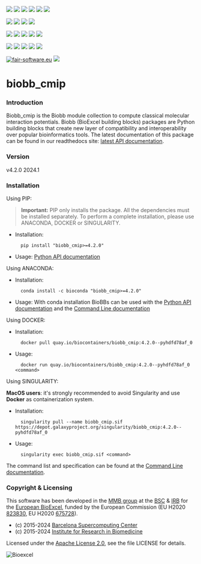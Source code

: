 [![](https://img.shields.io/github/v/tag/bioexcel/biobb_cmip?label=Version)](https://GitHub.com/bioexcel/biobb_cmip/tags/)
[![](https://img.shields.io/pypi/v/biobb-cmip.svg?label=Pypi)](https://pypi.python.org/pypi/biobb-cmip/)
[![](https://img.shields.io/conda/vn/bioconda/biobb_cmip?label=Conda)](https://anaconda.org/bioconda/biobb_cmip)
[![](https://img.shields.io/conda/dn/bioconda/biobb_cmip?label=Conda%20Downloads)](https://anaconda.org/bioconda/biobb_cmip)
[![](https://img.shields.io/badge/Docker-Quay.io-blue)](https://quay.io/repository/biocontainers/biobb_cmip?tab=tags)
[![](https://img.shields.io/badge/Singularity-GalaxyProject-blue)](https://depot.galaxyproject.org/singularity/biobb_cmip:4.2.0--pyhdfd78af_0)

[![](https://img.shields.io/badge/OS-Unix%20%7C%20MacOS-blue)](https://github.com/bioexcel/biobb_cmip)
[![](https://img.shields.io/pypi/pyversions/biobb-cmip.svg?label=Python%20Versions)](https://pypi.org/project/biobb-cmip/)
[![](https://img.shields.io/badge/License-Apache%202.0-blue.svg)](https://opensource.org/licenses/Apache-2.0)
[![](https://img.shields.io/badge/Open%20Source%3f-Yes!-blue)](https://github.com/bioexcel/biobb_cmip)

[![](https://readthedocs.org/projects/biobb-cmip/badge/?version=latest&label=Docs)](https://biobb-cmip.readthedocs.io/en/latest/?badge=latest)
[![](https://img.shields.io/website?down_message=Offline&label=Biobb%20Website&up_message=Online&url=https%3A%2F%2Fmmb.irbbarcelona.org%2Fbiobb%2F)](https://mmb.irbbarcelona.org/biobb/)
[![](https://img.shields.io/badge/Youtube-tutorials-blue?logo=youtube&logoColor=red)](https://www.youtube.com/@BioExcelCoE/search?query=biobb)
[![](https://zenodo.org/badge/DOI/10.1038/s41597-019-0177-4.svg)](https://doi.org/10.1038/s41597-019-0177-4)
[![](https://img.shields.io/endpoint?color=brightgreen&url=https%3A%2F%2Fapi.juleskreuer.eu%2Fcitation-badge.php%3Fshield%26doi%3D10.1038%2Fs41597-019-0177-4)](https://www.nature.com/articles/s41597-019-0177-4#citeas)

[![](https://docs.bioexcel.eu/biobb_cmip/junit/testsbadge.svg)](https://docs.bioexcel.eu/biobb_cmip/junit/report.html)
[![](https://docs.bioexcel.eu/biobb_cmip/coverage/coveragebadge.svg)](https://docs.bioexcel.eu/biobb_cmip/coverage/)
[![](https://docs.bioexcel.eu/biobb_cmip/flake8/flake8badge.svg)](https://docs.bioexcel.eu/biobb_cmip/flake8/)
[![](https://img.shields.io/github/last-commit/bioexcel/biobb_cmip?label=Last%20Commit)](https://github.com/bioexcel/biobb_cmip/commits/master)
[![](https://img.shields.io/github/issues/bioexcel/biobb_cmip.svg?color=brightgreen&label=Issues)](https://GitHub.com/bioexcel/biobb_cmip/issues/)

[![fair-software.eu](https://img.shields.io/badge/fair--software.eu-%E2%97%8F%20%20%E2%97%8F%20%20%E2%97%8F%20%20%E2%97%8F%20%20%E2%97%8F-green)](https://fair-software.eu)
[![](https://www.bestpractices.dev/projects/8847/badge)](https://www.bestpractices.dev/projects/8847)

[](https://bestpractices.coreinfrastructure.org/projects/8847/badge)

[//]: # (The previous line invisible link is for compatibility with the howfairis script https://github.com/fair-software/howfairis-github-action/tree/main wich uses the old bestpractices URL)

# biobb_cmip

### Introduction
Biobb_cmip is the Biobb module collection to compute classical molecular interaction potentials.
Biobb (BioExcel building blocks) packages are Python building blocks that
create new layer of compatibility and interoperability over popular
bioinformatics tools.
The latest documentation of this package can be found in our readthedocs site:
[latest API documentation](http://biobb-cmip.readthedocs.io/en/latest/).

### Version
v4.2.0 2024.1

### Installation
Using PIP:

> **Important:** PIP only installs the package. All the dependencies must be installed separately. To perform a complete installation, please use ANACONDA, DOCKER or SINGULARITY.

* Installation:


        pip install "biobb_cmip>=4.2.0"


* Usage: [Python API documentation](https://biobb-cmip.readthedocs.io/en/latest/modules.html)

Using ANACONDA:

* Installation:


        conda install -c bioconda "biobb_cmip>=4.2.0"


* Usage: With conda installation BioBBs can be used with the [Python API documentation](https://biobb-cmip.readthedocs.io/en/latest/modules.html) and the [Command Line documentation](https://biobb-cmip.readthedocs.io/en/latest/command_line.html)

Using DOCKER:

* Installation:


        docker pull quay.io/biocontainers/biobb_cmip:4.2.0--pyhdfd78af_0


* Usage:


        docker run quay.io/biocontainers/biobb_cmip:4.2.0--pyhdfd78af_0 <command>


Using SINGULARITY:

**MacOS users**: it's strongly recommended to avoid Singularity and use **Docker** as containerization system.

* Installation:


        singularity pull --name biobb_cmip.sif https://depot.galaxyproject.org/singularity/biobb_cmip:4.2.0--pyhdfd78af_0


* Usage:


        singularity exec biobb_cmip.sif <command>


The command list and specification can be found at the [Command Line documentation](https://biobb-cmip.readthedocs.io/en/latest/command_line.html).


### Copyright & Licensing
This software has been developed in the [MMB group](http://mmb.irbbarcelona.org) at the [BSC](http://www.bsc.es/) & [IRB](https://www.irbbarcelona.org/) for the [European BioExcel](http://bioexcel.eu/), funded by the European Commission (EU H2020 [823830](http://cordis.europa.eu/projects/823830), EU H2020 [675728](http://cordis.europa.eu/projects/675728)).

* (c) 2015-2024 [Barcelona Supercomputing Center](https://www.bsc.es/)
* (c) 2015-2024 [Institute for Research in Biomedicine](https://www.irbbarcelona.org/)

Licensed under the
[Apache License 2.0](https://www.apache.org/licenses/LICENSE-2.0), see the file LICENSE for details.

![](https://bioexcel.eu/wp-content/uploads/2019/04/Bioexcell_logo_1080px_transp.png "Bioexcel")

